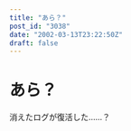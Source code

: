```yaml
---
title: "あら？"
post_id: "3038"
date: "2002-03-13T23:22:50Z"
draft: false
---
```


# あら？

消えたログが復活した……？
